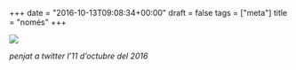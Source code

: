 +++
date = "2016-10-13T09:08:34+00:00"
draft = false
tags = ["meta"]
title = "només"
+++
<p><!-- more -->
<img class="pImageFull" src="https://pbs.twimg.com/media/Cugdw40WcAI3AxL.jpg:large"><br><p><i>penjat a twitter l’11 d’octubre del 2016</i></p></p>
